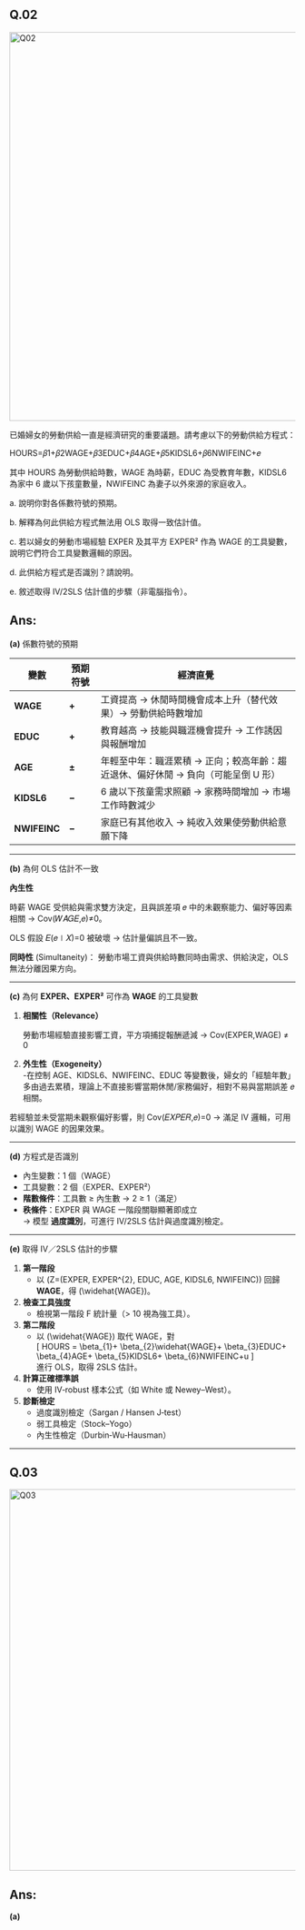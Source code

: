 ## Q.02

<img width="685" alt="Q02" src="https://github.com/user-attachments/assets/2f8c95dd-c817-4930-bf55-78ae2f2e7045" />

已婚婦女的勞動供給一直是經濟研究的重要議題。請考慮以下的勞動供給方程式：

HOURS=𝛽1+𝛽2WAGE+𝛽3EDUC+𝛽4AGE+𝛽5KIDSL6+𝛽6NWIFEINC+𝑒

其中 HOURS 為勞動供給時數，WAGE 為時薪，EDUC 為受教育年數，KIDSL6 為家中 6 歲以下孩童數量，NWIFEINC 為妻子以外來源的家庭收入。

a. 說明你對各係數符號的預期。

b. 解釋為何此供給方程式無法用 OLS 取得一致估計值。

c. 若以婦女的勞動市場經驗 EXPER 及其平方 EXPER² 作為 WAGE 的工具變數，說明它們符合工具變數邏輯的原因。

d. 此供給方程式是否識別？請說明。

e. 敘述取得 IV/2SLS 估計值的步驟（非電腦指令）。

## Ans:

**(a)** 係數符號的預期

| 變數 | 預期符號 | 經濟直覺 |
|------|----------|----------|
| **WAGE** | **+** | 工資提高 → 休閒時間機會成本上升（替代效果）→ 勞動供給時數增加 |
| **EDUC** | **+** | 教育越高 → 技能與職涯機會提升 → 工作誘因與報酬增加 |
| **AGE**  | **±** | 年輕至中年：職涯累積 → 正向；較高年齡：趨近退休、偏好休閒 → 負向（可能呈倒 U 形） |
| **KIDSL6** | **−** | 6 歲以下孩童需求照顧 → 家務時間增加 → 市場工作時數減少 |
| **NWIFEINC** | **−** | 家庭已有其他收入 → 純收入效果使勞動供給意願下降 |

---

**(b)** 為何 OLS 估計不一致

**內生性**  

 時薪 WAGE 受供給與需求雙方決定，且與誤差項 𝑒 中的未觀察能力、偏好等因素相關 → Cov(𝑊𝐴𝐺𝐸,𝑒)≠0。

 OLS 假設 𝐸(𝑒∣𝑋)=0 被破壞 → 估計量偏誤且不一致。
   

**同時性** (Simultaneity)： 勞動市場工資與供給時數同時由需求、供給決定，OLS 無法分離因果方向。  

   
   
---

**(c)** 為何 **EXPER、EXPER²** 可作為 **WAGE** 的工具變數

1. **相關性（Relevance）**  

    勞動市場經驗直接影響工資，平方項捕捉報酬遞減 → Cov(EXPER,WAGE) ≠ 0
  
3. **外生性（Exogeneity）**  
   -在控制 AGE、KIDSL6、NWIFEINC、EDUC 等變數後，婦女的「經驗年數」多由過去累積，理論上不直接影響當期休閒/家務偏好，相對不易與當期誤差 𝑒 相關。

  若經驗並未受當期未觀察偏好影響，則 Cov(𝐸𝑋𝑃𝐸𝑅,𝑒)=0  → 滿足 IV 邏輯，可用以識別 WAGE 的因果效果。

---

**(d)** 方程式是否識別

- 內生變數：1 個（WAGE）  
- 工具變數：2 個（EXPER、EXPER²）  
- **階數條件**：工具數 ≥ 內生數 → 2 ≥ 1（滿足）  
- **秩條件**：EXPER 與 WAGE 一階段關聯顯著即成立  
→ 模型 **過度識別**，可進行 IV/2SLS 估計與過度識別檢定。

---

**(e)** 取得 IV／2SLS 估計的步驟

1. **第一階段**  
   - 以 \(Z=(EXPER, EXPER^{2}, EDUC, AGE, KIDSL6, NWIFEINC)\) 回歸 **WAGE**，得 \(\widehat{WAGE}\)。  
2. **檢查工具強度**  
   - 檢視第一階段 F 統計量（> 10 視為強工具）。  
3. **第二階段**  
   - 以 \(\widehat{WAGE}\) 取代 WAGE，對  
     \[
       HOURS = \beta_{1}+ \beta_{2}\widehat{WAGE}+ \beta_{3}EDUC+ \beta_{4}AGE+ \beta_{5}KIDSL6+ \beta_{6}NWIFEINC+u
     \]  
     進行 OLS，取得 2SLS 估計。  
4. **計算正確標準誤**  
   - 使用 IV‑robust 樣本公式（如 White 或 Newey–West）。  
5. **診斷檢定**  
   - 過度識別檢定（Sargan / Hansen J‑test）  
   - 弱工具檢定（Stock–Yogo）  
   - 內生性檢定（Durbin‑Wu‑Hausman）


-----

## Q.03

<img width="672" alt="Q03" src="https://github.com/user-attachments/assets/9e1dd20f-9ef1-45d0-bbe0-718d0e59992d" />




## Ans:

**(a)**






